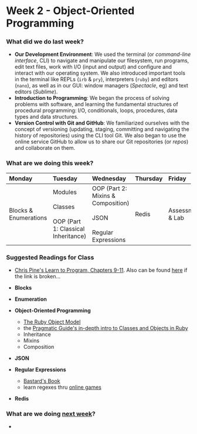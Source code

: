 # Week 2 - Object-Oriented Programming

### What did we do last week?

- **Our Development Environment**: We used the terminal (or *command-line interface*, CLI) to navigate and manipulate our filesystem, run programs, edit text files, work with I/O (input and output) and configure and interact with our operating system. We also introduced important tools in the terminal like REPLs (`irb` & `pry`), interpreters (`ruby`) and editors (`nano`), as well as in our GUI: window managers (*Spectacle*, eg) and text editors (*Sublime*).
- **Introduction to Programming**: We began the process of solving problems with software, and learning the fundamental structures of procedural programming:  I/O, conditionals, loops, procedures, data types and data structures.
- **Version Control with Git and GitHub**: We familiarized ourselves with the concept of versioning (updating, staging, committing and navigating the history of repositories) using the CLI tool Git. We also began to use the online service GitHub to allow us to share our Git repositories (or *repos*) and collaborate on them.

### What are we doing this week?

| Monday | Tuesday | Wednesday | Thursday | Friday |
|:------ |:------- |:--------- |:-------- |:------ |
| Blocks & Enumerations | Modules<br><br>Classes<br><br>OOP (Part 1: Classical Inheritance) | OOP (Part 2: Mixins & Composition)<br><br>JSON<br><br>Regular Expressions | Redis | Assessment & Lab |

### Suggested Readings for Class

- [Chris Pine's Learn to Program, Chapters 9-11](http://pine.fm/LearnToProgram/). Also can be found [here](http://it-ebooks.info/book/36/) if the link is broken...

- **Blocks**
- **Enumeration**
- **Object-Oriented Programming**
  - [The Ruby Object Model](http://www.hokstad.com/ruby-object-model)
  - the [Pragmatic Guide's in-depth intro to Classes and Objects in Ruby](http://phrogz.net/programmingruby/tut_classes.html)
  - Inheritance
  - Mixins
  - Composition
- **JSON**
- **Regular Expressions**
  - [Bastard's Book](http://regex.bastardsbook.com/)
  - learn regexes thru [online games](https://devcharm.com/articles/173/regular-expression-olympics/)
- **Redis**

### What are we doing [next week](/w03/README.md)?

-
